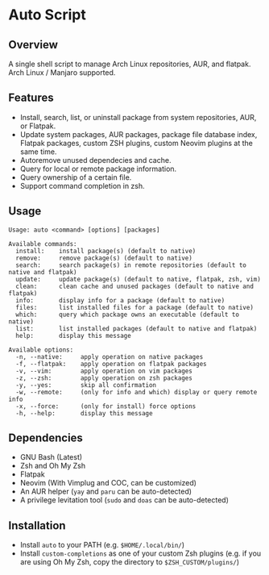 # Auto Script

## Overview

A single shell script to manage Arch Linux repositories, AUR, and flatpak. Arch Linux / Manjaro supported.

## Features

- Install, search, list, or uninstall package from system repositories, AUR, or Flatpak.
- Update system packages, AUR packages, package file database index, Flatpak packages, custom ZSH plugins, custom Neovim plugins at the same time.
- Autoremove unused dependecies and cache.
- Query for local or remote package information.
- Query ownership of a certain file.
- Support command completion in zsh.

## Usage

```
Usage: auto <command> [options] [packages]

Available commands:
  install:    install package(s) (default to native)
  remove:     remove package(s) (default to native)
  search:     search package(s) in remote repositories (default to native and flatpak)
  update:     update package(s) (default to native, flatpak, zsh, vim)
  clean:      clean cache and unused packages (default to native and flatpak)
  info:       display info for a package (default to native)
  files:      list installed files for a package (default to native)
  which:      query which package owns an executable (default to native)
  list:       list installed packages (default to native and flatpak)
  help:       display this message

Available options:
  -n, --native:     apply operation on native packages
  -f, --flatpak:    apply operation on flatpak packages
  -v, --vim:        apply operation on vim packages
  -z, --zsh:        apply operation on zsh packages
  -y, --yes:        skip all confirmation
  -w, --remote:     (only for info and which) display or query remote info
  -x, --force:      (only for install) force options
  -h, --help:       display this message
```

## Dependencies

- GNU Bash (Latest)
- Zsh and Oh My Zsh
- Flatpak
- Neovim (With Vimplug and COC, can be customized)
- An AUR helper (`yay` and `paru` can be auto-detected)
- A privilege levitation tool (`sudo` and `doas` can be auto-detected)

## Installation

- Install `auto` to your PATH (e.g. `$HOME/.local/bin/`)
- Install `custom-completions` as one of your custom Zsh plugins (e.g. if you are using Oh My Zsh, copy the directory to `$ZSH_CUSTOM/plugins/`)

